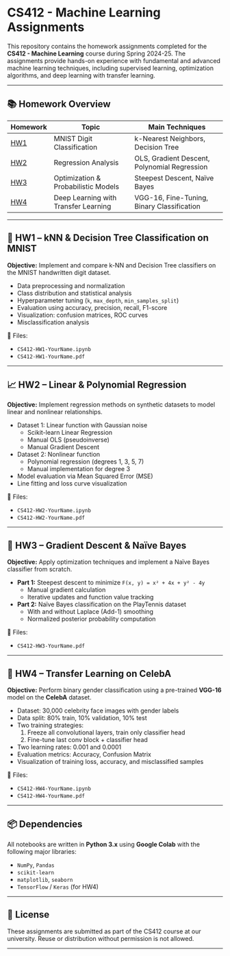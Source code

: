 # CS412 - Machine Learning Assignments

This repository contains the homework assignments completed for the **CS412 - Machine Learning** course during Spring 2024-25. The assignments provide hands-on experience with fundamental and advanced machine learning techniques, including supervised learning, optimization algorithms, and deep learning with transfer learning.

---

## 📚 Homework Overview

| Homework | Topic | Main Techniques |
|----------|-------|------------------|
| [HW1](#hw1---knn--decision-tree-classification-on-mnist) | MNIST Digit Classification | k-Nearest Neighbors, Decision Tree |
| [HW2](#hw2---linear--polynomial-regression) | Regression Analysis | OLS, Gradient Descent, Polynomial Regression |
| [HW3](#hw3---gradient-descent--naïve-bayes) | Optimization & Probabilistic Models | Steepest Descent, Naïve Bayes |
| [HW4](#hw4---transfer-learning-on-celeba) | Deep Learning with Transfer Learning | VGG-16, Fine-Tuning, Binary Classification |

---

## 🧠 HW1 – kNN & Decision Tree Classification on MNIST

**Objective:** Implement and compare k-NN and Decision Tree classifiers on the MNIST handwritten digit dataset.

- Data preprocessing and normalization
- Class distribution and statistical analysis
- Hyperparameter tuning (`k`, `max_depth`, `min_samples_split`)
- Evaluation using accuracy, precision, recall, F1-score
- Visualization: confusion matrices, ROC curves
- Misclassification analysis

📁 Files:  
- `CS412-HW1-YourName.ipynb`  
- `CS412-HW1-YourName.pdf`

---

## 📈 HW2 – Linear & Polynomial Regression

**Objective:** Implement regression methods on synthetic datasets to model linear and nonlinear relationships.

- Dataset 1: Linear function with Gaussian noise  
  - Scikit-learn Linear Regression  
  - Manual OLS (pseudoinverse)  
  - Manual Gradient Descent  
- Dataset 2: Nonlinear function  
  - Polynomial regression (degrees 1, 3, 5, 7)  
  - Manual implementation for degree 3
- Model evaluation via Mean Squared Error (MSE)
- Line fitting and loss curve visualization

📁 Files:  
- `CS412-HW2-YourName.ipynb`  
- `CS412-HW2-YourName.pdf`

---

## 🔁 HW3 – Gradient Descent & Naïve Bayes

**Objective:** Apply optimization techniques and implement a Naïve Bayes classifier from scratch.

- **Part 1:** Steepest descent to minimize `F(x, y) = x² + 4x + y² - 4y`
  - Manual gradient calculation
  - Iterative updates and function value tracking
- **Part 2:** Naïve Bayes classification on the PlayTennis dataset
  - With and without Laplace (Add-1) smoothing
  - Normalized posterior probability computation

📁 Files:  
- `CS412-HW3-YourName.pdf`

---

## 🤖 HW4 – Transfer Learning on CelebA

**Objective:** Perform binary gender classification using a pre-trained **VGG-16** model on the **CelebA** dataset.

- Dataset: 30,000 celebrity face images with gender labels
- Data split: 80% train, 10% validation, 10% test
- Two training strategies:
  1. Freeze all convolutional layers, train only classifier head
  2. Fine-tune last conv block + classifier head
- Two learning rates: 0.001 and 0.0001
- Evaluation metrics: Accuracy, Confusion Matrix
- Visualization of training loss, accuracy, and misclassified samples

📁 Files:  
- `CS412-HW4-YourName.ipynb`  
- `CS412-HW4-YourName.pdf`

---

## 📦 Dependencies

All notebooks are written in **Python 3.x** using **Google Colab** with the following major libraries:

- `NumPy`, `Pandas`
- `scikit-learn`
- `matplotlib`, `seaborn`
- `TensorFlow` / `Keras` (for HW4)

---

## 🧾 License

These assignments are submitted as part of the CS412 course at our university. Reuse or distribution without permission is not allowed.

---

